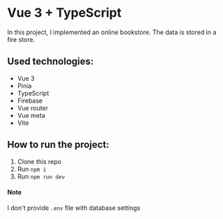 # Vue 3 + TypeScript

In this project, I implemented an online bookstore. The data is stored in a fire store.

## Used technologies:

- Vue 3
- Pinia
- TypeScript
- Firebase
- Vue router
- Vue meta
- Vite

## How to run the project:

1. Clone this repo
2. Run `npm i`
3. Run `npm run dev`

#### Note

I don't provide `.env` file with database settings

